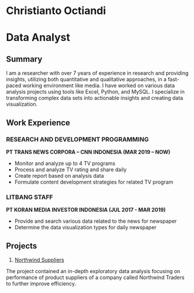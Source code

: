 # Christianto Octiandi
# Data Analyst

## Summary 
I am a researcher with over 7 years of experience in research and providing insights, utilizing both quantitative and qualitative approaches, in a fast-paced working environment like media. I have worked on various data analysis projects using tools like Excel, Python, and MySQL. I specialize in transforming complex data sets into actionable insights and creating data visualization.

## Work Experience
### RESEARCH AND DEVELOPMENT PROGRAMMING
**PT TRANS NEWS CORPORA – CNN INDONESIA (MAR 2019 – NOW)**
- Monitor and analyze up to 4 TV programs
-	Process and analyze TV rating and share daily
-	Create report based on analysis data
-	Formulate content development strategies for related TV program

### LITBANG STAFF
**PT KORAN MEDIA INVESTOR INDONESIA (JUL 2017 - MAR 2019)**
- Provide and search various data related to the news for newspaper
-	Determine the data visualization types for daily newspaper

## Projects
1. [Northwind Suppliers]([https://pages.github.com/](https://github.com/ChrisAntococt471/Capston-Project-2---Northwind-Suppliers))

The project contained an in-depth exploratory data analysis focusing on performance of product suppliers of a company called Northwind Traders to further improve efficiency.
